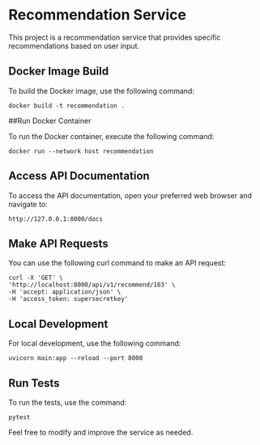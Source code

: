 # Recommendation Service

This project is a recommendation service that provides specific recommendations based on user input.

## Docker Image Build

To build the Docker image, use the following command:

`docker build -t recommendation .`

##Run Docker Container

To run the Docker container, execute the following command:

`docker run --network host recommendation`

## Access API Documentation

To access the API documentation, open your preferred web browser and navigate to:

`http://127.0.0.1:8000/docs`

## Make API Requests

You can use the following curl command to make an API request:

```
curl -X 'GET' \
'http://localhost:8000/api/v1/recommend/103' \
-H 'accept: application/json' \
-H 'access_token: supersecretkey'

```

## Local Development

For local development, use the following command:

`uvicorn main:app --reload --port 8000`

## Run Tests

To run the tests, use the command:

`pytest`

Feel free to modify and improve the service as needed.
